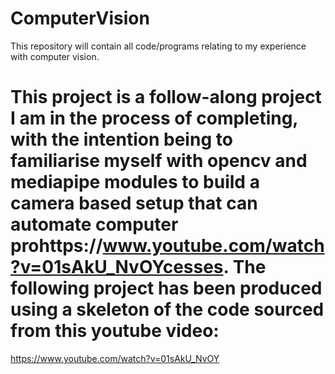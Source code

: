# ComputerVision
This repository will contain all code/programs relating to my experience with computer vision.
# This project is a follow-along project I am in the process of completing, with the intention being to familiarise myself with opencv and mediapipe modules to build a camera based setup that can automate computer prohttps://www.youtube.com/watch?v=01sAkU_NvOYcesses. The following project has been produced using a skeleton of the code sourced from this youtube video:
https://www.youtube.com/watch?v=01sAkU_NvOY
